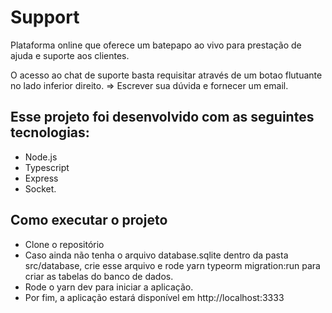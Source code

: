 # Support

Plataforma online que oferece um batepapo ao vivo para prestação de ajuda e suporte aos clientes.

O acesso ao chat de suporte basta requisitar através de um botao flutuante no lado inferior direito.
=> Escrever sua dúvida e fornecer um email.

## Esse projeto foi desenvolvido com as seguintes tecnologias:

- Node.js
- Typescript
- Express
- Socket.

## Como executar o projeto

- Clone o repositório
- Caso ainda não tenha o arquivo database.sqlite dentro da pasta src/database, crie esse arquivo e rode yarn typeorm migration:run para criar as tabelas do banco de dados.
- Rode o yarn dev para iniciar a aplicação.
- Por fim, a aplicação estará disponível em http://localhost:3333

